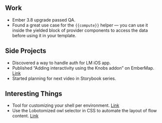 ## Work

- Ember 3.8 upgrade passed QA.
- Found a great use case for the `{{compute}}` helper — you can use it inside the yielded block of provider components to access the data before using it in your template.

## Side Projects

- Discovered a way to handle auth for LM iOS app.
- Published “Adding interactivity using the Knobs addon” on EmberMap. [Link](https://embermap.com/topics/building-ui-components-with-storybook/adding-interactivity-using-the-knobs-addon)
- Started planning for next video in Storybook series.

## Interesting Things

- Tool for customizing your shell per environment. [Link](https://starship.rs/)
- Use the Lobotomized owl selector in CSS to automate the layout of flow content. [Link](https://alistapart.com/article/axiomatic-css-and-lobotomized-owls/)
